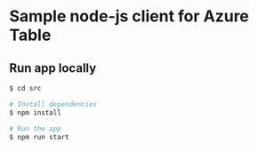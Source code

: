 # Sample node-js client for Azure Table

## Run app locally

```sh
$ cd src

# Install dependencies
$ npm install

# Run the app
$ npm run start
```
